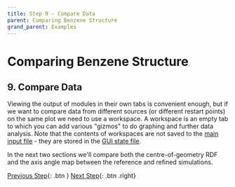 ```yaml
---
title: Step 9 - Compare Data
parent: Comparing Benzene Structure
grand_parent: Examples
---
```

# Comparing Benzene Structure

## 9. Compare Data

Viewing the output of modules in their own tabs is convenient enough, but if we want to compare data from different sources (or different restart points) on the same plot we need to use a workspace. A workspace is an empty tab to which you can add various "gizmos" to do graphing and further data analysis. Note that the contents of workspaces are not saved to the [main input file](../../userguide/inputfile) - they are stored in the [GUI state file](../../userguide/outputfiles/state.md).

In the next two sections we'll compare both the centre-of-geometry RDF and the axis angle map between the reference and refined simulations.

[Previous Step](/docs/examples/benzene/step8){: .btn }   [Next Step](/docs/examples/benzene/step9a){: .btn .right}

